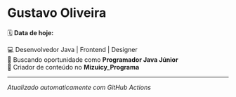 # Gustavo Oliveira

🗓️ **Data de hoje:** <!--DATE-->

💻 Desenvolvedor Java | Frontend | Designer  
🎯 Buscando oportunidade como **Programador Java Júnior**  
🎥 Criador de conteúdo no **Mizuicy_Programa**  

---
*Atualizado automaticamente com GitHub Actions*
